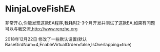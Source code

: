 # NinjaLoveFishEA

非常开心,你能发现这款EA程序,我耗时2-3个月开发并测试了这款EA,如果有问题可以与我交流,http://www.renzhe.org

2018年12月22日
修改了一些默认设置(默认BaseGirdNum=4,EnableVirtualOrder=false,IsOverlapping=true)
